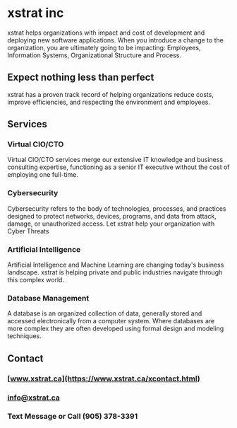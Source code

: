 # xstrat inc

xstrat helps organizations with impact and cost of development and
deploying new software applications. When you introduce a change to the organization, you are
ultimately going to be impacting: Employees, Information Systems, Organizational Structure and
Process.

## Expect nothing less than perfect

xstrat has a proven track record of helping organizations reduce costs, improve efficiencies, and respecting the environment and employees.

## Services

### Virtual CIO/CTO
Virtual CIO/CTO services merge our extensive IT knowledge and business consulting expertise, functioning as a 
senior IT executive without the cost of employing one full-time.

### Cybersecurity
Cybersecurity refers to the body of technologies, processes, and practices designed to protect networks, 
devices, programs, and data from attack, damage, or unauthorized access. Let xstrat help your organization with Cyber Threats

### Artificial Intelligence
Artificial Intelligence and Machine Learning are changing today's business landscape. xstrat is helping private and 
public industries navigate through this complex world.

### Database Management
A database is an organized collection of data, generally stored and accessed electronically from a computer system. 
Where databases are more complex they are often developed using formal design and modeling techniques.

## Contact
### [www.xstrat.ca](https://www.xstrat.ca/xcontact.html)
### info@xstrat.ca
### Text Message or Call (905) 378-3391
